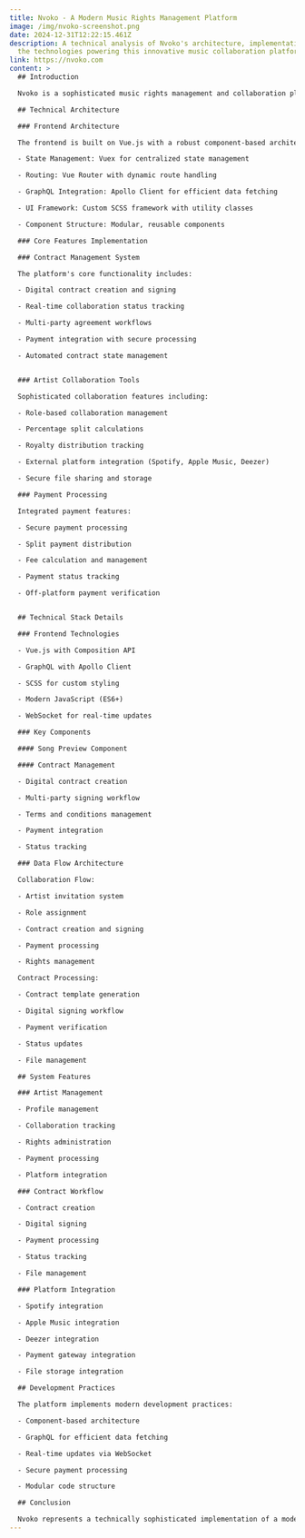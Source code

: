 ```yaml
---
title: Nvoko - A Modern Music Rights Management Platform
image: /img/nvoko-screenshot.png
date: 2024-12-31T12:22:15.461Z
description: A technical analysis of Nvoko's architecture, implementation, and
  the technologies powering this innovative music collaboration platform.
link: https://nvoko.com
content: >
  ## Introduction

  Nvoko is a sophisticated music rights management and collaboration platform built with modern web technologies. It facilitates seamless collaboration between artists, handles complex contract management, and streamlines the music rights administration process through a distributed architecture.

  ## Technical Architecture

  ### Frontend Architecture

  The frontend is built on Vue.js with a robust component-based architecture:

  - State Management: Vuex for centralized state management

  - Routing: Vue Router with dynamic route handling

  - GraphQL Integration: Apollo Client for efficient data fetching

  - UI Framework: Custom SCSS framework with utility classes

  - Component Structure: Modular, reusable components

  ### Core Features Implementation

  ### Contract Management System

  The platform's core functionality includes:

  - Digital contract creation and signing

  - Real-time collaboration status tracking

  - Multi-party agreement workflows

  - Payment integration with secure processing

  - Automated contract state management


  ### Artist Collaboration Tools

  Sophisticated collaboration features including:

  - Role-based collaboration management

  - Percentage split calculations

  - Royalty distribution tracking

  - External platform integration (Spotify, Apple Music, Deezer)

  - Secure file sharing and storage

  ### Payment Processing

  Integrated payment features:

  - Secure payment processing

  - Split payment distribution

  - Fee calculation and management

  - Payment status tracking

  - Off-platform payment verification


  ## Technical Stack Details

  ### Frontend Technologies

  - Vue.js with Composition API

  - GraphQL with Apollo Client

  - SCSS for custom styling

  - Modern JavaScript (ES6+)

  - WebSocket for real-time updates

  ### Key Components

  #### Song Preview Component

  #### Contract Management

  - Digital contract creation

  - Multi-party signing workflow

  - Terms and conditions management

  - Payment integration

  - Status tracking

  ### Data Flow Architecture

  Collaboration Flow:

  - Artist invitation system

  - Role assignment

  - Contract creation and signing

  - Payment processing

  - Rights management

  Contract Processing:

  - Contract template generation

  - Digital signing workflow

  - Payment verification

  - Status updates

  - File management

  ## System Features

  ### Artist Management

  - Profile management

  - Collaboration tracking

  - Rights administration

  - Payment processing

  - Platform integration

  ### Contract Workflow

  - Contract creation

  - Digital signing

  - Payment processing

  - Status tracking

  - File management

  ### Platform Integration

  - Spotify integration

  - Apple Music integration

  - Deezer integration

  - Payment gateway integration

  - File storage integration

  ## Development Practices

  The platform implements modern development practices:

  - Component-based architecture

  - GraphQL for efficient data fetching

  - Real-time updates via WebSocket

  - Secure payment processing

  - Modular code structure

  ## Conclusion

  Nvoko represents a technically sophisticated implementation of a modern music rights management platform. Its architecture effectively handles complex workflows while maintaining security and scalability for music industry professionals.
---
```

